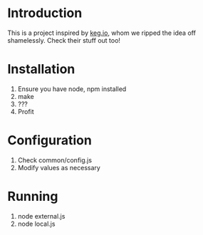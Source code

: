 # Introduction

This is a project inspired by [keg.io](https://github.com/vnc/keg.io), whom we ripped the idea off shamelessly. Check their stuff out too!

# Installation

1. Ensure you have node, npm installed
2. make 
3. ???
4. Profit

# Configuration

1. Check common/config.js
2. Modify values as necessary

# Running

1. node external.js
2. node local.js
